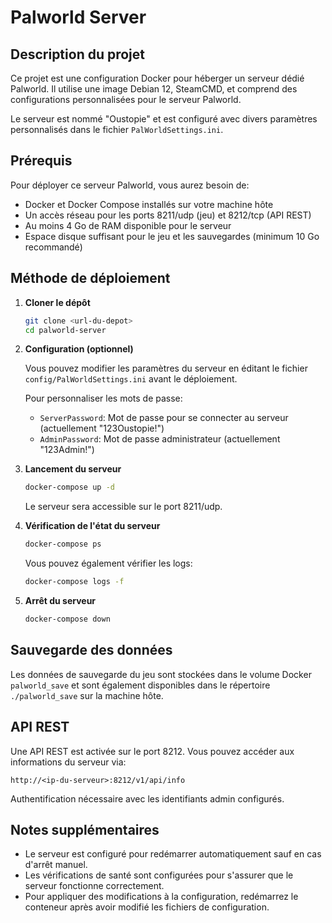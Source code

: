 # Palworld Server

## Description du projet

Ce projet est une configuration Docker pour héberger un serveur dédié Palworld. Il utilise une image Debian 12, SteamCMD, et comprend des configurations personnalisées pour le serveur Palworld.

Le serveur est nommé "Oustopie" et est configuré avec divers paramètres personnalisés dans le fichier `PalWorldSettings.ini`.

## Prérequis

Pour déployer ce serveur Palworld, vous aurez besoin de:

- Docker et Docker Compose installés sur votre machine hôte
- Un accès réseau pour les ports 8211/udp (jeu) et 8212/tcp (API REST)
- Au moins 4 Go de RAM disponible pour le serveur
- Espace disque suffisant pour le jeu et les sauvegardes (minimum 10 Go recommandé)

## Méthode de déploiement

1. **Cloner le dépôt**

   ```bash
   git clone <url-du-depot>
   cd palworld-server
   ```

2. **Configuration (optionnel)**

   Vous pouvez modifier les paramètres du serveur en éditant le fichier `config/PalWorldSettings.ini` avant le déploiement.

   Pour personnaliser les mots de passe:
   - `ServerPassword`: Mot de passe pour se connecter au serveur (actuellement "123Oustopie!")
   - `AdminPassword`: Mot de passe administrateur (actuellement "123Admin!")

3. **Lancement du serveur**

   ```bash
   docker-compose up -d
   ```

   Le serveur sera accessible sur le port 8211/udp.

4. **Vérification de l'état du serveur**

   ```bash
   docker-compose ps
   ```

   Vous pouvez également vérifier les logs:

   ```bash
   docker-compose logs -f
   ```

5. **Arrêt du serveur**

   ```bash
   docker-compose down
   ```

## Sauvegarde des données

Les données de sauvegarde du jeu sont stockées dans le volume Docker `palworld_save` et sont également disponibles dans le répertoire `./palworld_save` sur la machine hôte.

## API REST

Une API REST est activée sur le port 8212. Vous pouvez accéder aux informations du serveur via:

```link
http://<ip-du-serveur>:8212/v1/api/info
```

Authentification nécessaire avec les identifiants admin configurés.

## Notes supplémentaires

- Le serveur est configuré pour redémarrer automatiquement sauf en cas d'arrêt manuel.
- Les vérifications de santé sont configurées pour s'assurer que le serveur fonctionne correctement.
- Pour appliquer des modifications à la configuration, redémarrez le conteneur après avoir modifié les fichiers de configuration.
